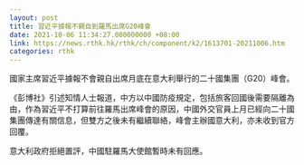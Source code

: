 ```yaml
---
layout: post
title: 習近平據報不親自到羅馬出席G20峰會
date: 2021-10-06 11:34:27.000000000 +08:00
link: https://news.rthk.hk/rthk/ch/component/k2/1613701-20211006.htm
categories: rthk
---
```


國家主席習近平據報不會親自出席月底在意大利舉行的二十國集團（G20）峰會。

《彭博社》引述知情人士報道，中方以中國防疫規定，包括旅客回國後需要隔離為由，作為習近平不打算前往羅馬出席峰會的原因，中國外交官員上月已經向二十國集團傳達有關信息，但雙方之後未有繼續聯絡，峰會主辦國意大利，亦未收到官方回覆。

意大利政府拒絕置評，中國駐羅馬大使館暫時未有回應。
